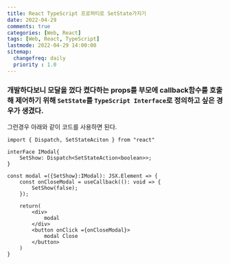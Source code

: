```yaml
---
title: React TypeScript 프로퍼티로 SetState가지기
date: 2022-04-29
comments: true
categories: [Web, React]
tags: [Web, React, TypeScript]
lastmode: 2022-04-29 14:00:00
sitemap:  
  changefreq: daily
  priority : 1.0
---
```


### 개발하다보니 모달을 껐다 켰다하는 props를 부모에 callback함수를 호출해 제어하기 위해 `SetState`를 `TypeScript Interface`로 정의하고 싶은 경우가 생겼다.

그런경우 아래와 같이 코드를 사용하면 된다.

```tsx
import { Dispatch, SetStateAciton } from "react"

interFace IModal{
    SetShow: Dispatch<SetStateAction<boolean>>;
}

const modal =({SetShow}:IModal): JSX.Element => {
    const onCloseModal = useCallback((): void => {
        SetShow(false);
    });

    return(
        <div>
            modal
        </div>
        <button onClick ={onCloseModal}>
            modal Close
        </button>
    )
}
```